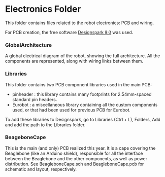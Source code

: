 # Electronics Folder

This folder contains files related to the robot electronics: PCB and wiring.

For PCB creation, the free software  [Designspark 8.0](https://www.rs-online.com/designspark/pcb-download-and-installation) was used.

### GlobalArchitecture

A global electrical diagram of the robot, showing the full architecture. All the components are represented, along with wiring links between them.

### Libraries
This folder contains two PCB component libraries used in the main PCB:
 - pinheader : this library contains many footprints for 2.54mm-spaced standard pin headers.
 - Eurobot : a miscellaneous library containing all the custom components used, or that  had been used for previous PCB for Eurobot.
 
To add these libraries to Designspark, go to Libraries (Ctrl + L), Folders, Add and add the path to the Libraries folder.

### BeageboneCape

This is the main (and only) PCB realized this year. It is a cape covering the Beaglebone (like an Arduino shield), responsible for all the interface between the Beaglebone
and the other components, as well as power distribution. See BeagleboneCape.sch and BeagleboneCape.pcb for schematic and layout, respectively.
